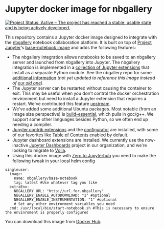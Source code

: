 # Jupyter docker image for nbgallery

[![Project Status: Active – The project has reached a stable, usable state and is being actively developed.](https://www.repostatus.org/badges/latest/active.svg)](https://www.repostatus.org/#active)

This repository contains a Jupyter docker image designed to integrate with the [nbgallery](https://github.com/nbgallery/nbgallery) notebook collaboration platform.  It is built on top of [Project Jupyter](https://jupyter.org/)'s [base-notebook image](https://github.com/jupyter/docker-stacks) and adds the following features:

 * The nbgallery integration allows notebooks to be saved to an nbgallery server and launched from nbgallery into Jupyter.  The nbgallery integration is implemented in a [collection of Jupyter extensions](https://github.com/nbgallery/nbgallery-extensions) that install as a separate Python module.  See the nbgallery repo for some [additional information](https://github.com/nbgallery/nbgallery/blob/master/docs/jupyter_integration.md) *(not yet updated to reference this image instead of [our old one](https://github.com/nbgallery/jupyter-alpine))*.
 * The Jupyter server can be restarted without causing the container to exit.  This may be useful when you don't control the docker orchestration environment but need to install a Jupyter extension that requires a restart.  We've contributed this feature [upstream](https://github.com/jupyter/docker-stacks/pull/917).
 * We've added some additional Ubuntu packages. Most notable (from an image size perspective) is [build-essential](https://packages.ubuntu.com/bionic/build-essential), which pulls in gcc/g++.  We support some other languages besides Python, so we often end up needing a compiler.
 * [Jupyter contrib extensions](https://github.com/ipython-contrib/jupyter_contrib_nbextensions) and the [configurator](https://github.com/Jupyter-contrib/jupyter_nbextensions_configurator) are installed, with some of our favorites like [Table of Contents](https://jupyter-contrib-nbextensions.readthedocs.io/en/latest/nbextensions/toc2/README.html) enabled by default.
 * Jupyter dashboard extensions are installed. We currently use the now-inactive [Jupyter Dashboards](https://github.com/jupyter/dashboards) project in our organization, and we're looking to migrate to [Voila](https://github.com/QuantStack/voila).
* Using this docker image with [Zero to Jupyterhub](https://zero-to-jupyterhub.readthedocs.io/en/latest/) you need to make the following tweak in your local helm config
```
singleuser:
  image:
    name: nbgallery/base-notebook
    tag: latest #Use whatever tag you like
  extraEnv:
    NBGALLERY_URL: "http://url.for.nbgallery"
    NBGALLERY_ENABLE_AUTODOWNLOAD: "1" #optional
    NBGALLERY_ENABLE_INSTRUMENTATION: "1" #optional
    # Set any other environment variables you need
  cmd: /usr/local/bin/start-notebook.sh #This is necessary to ensure the envinroment is properly configured
```
You can download this image from [Docker Hub](https://hub.docker.com/r/nbgallery/base-notebook).
